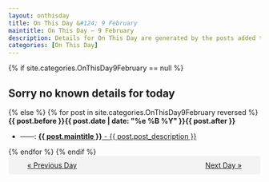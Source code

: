 ```yaml
---
layout: onthisday
title: On This Day &#124; 9 February
maintitle: On This Day — 9 February
description: Details for On This Day are generated by the posts added to the website so the content is subject to changes/updates over time.
categories: [On This Day]
---
```


{% if site.categories.OnThisDay9February == null %}
<h2>Sorry no known details for today</h2>
{% else %}
{% for post in site.categories.OnThisDay9February reversed %}
<strong>{{ post.before }}{{ post.date | date: "%e %B %Y" }}{{ post.after }}</strong>
<ul>
<li> ——: <a class="{{ post.class }}" href="{{ post.url }}"><strong>{{ post.maintitle }}</strong> - {{ post.post_description }}</a></li>
</ul>
{% endfor %}
{% endif %}
<br />
<div style="background-color: #f3f3f3; padding: 10px; border-radius: 5px; text-align: center; display: flex; justify-content: space-evenly;">
<a href="/onthisday/02/02-08">« Previous Day</a>
<span style="visibility:hidden;">[ Visit Leap Year February 29 ]</span>
<a href="/onthisday/02/02-10">Next Day »</a>
</div>
